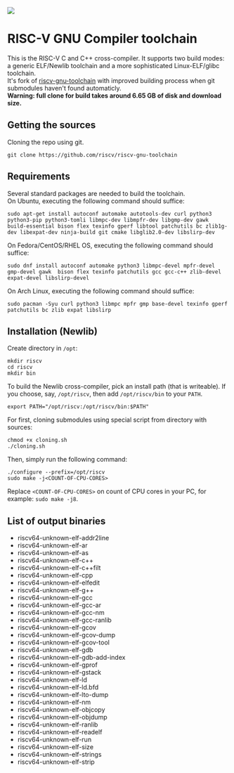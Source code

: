 ![](https://upload.wikimedia.org/wikipedia/commons/thumb/9/9a/RISC-V-logo.svg/2560px-RISC-V-logo.svg.png)
# RISC-V GNU Compiler toolchain
This is the RISC-V C and C++ cross-compiler. It supports two build modes: a generic ELF/Newlib toolchain and a more sophisticated Linux-ELF/glibc toolchain.\
It's fork of [riscv-gnu-toolchain](https://github.com/riscv-collab/riscv-gnu-toolchain) with improved building process when git submodules haven't found automaticly.\
**Warning: full clone for build takes around 6.65 GB of disk and download size.**
## Getting the sources
Cloning the repo using git.
```
git clone https://github.com/riscv/riscv-gnu-toolchain
```
## Requirements
Several standard packages are needed to build the toolchain.\
On Ubuntu, executing the following command should suffice:
```
sudo apt-get install autoconf automake autotools-dev curl python3 python3-pip python3-tomli libmpc-dev libmpfr-dev libgmp-dev gawk build-essential bison flex texinfo gperf libtool patchutils bc zlib1g-dev libexpat-dev ninja-build git cmake libglib2.0-dev libslirp-dev
```
On Fedora/CentOS/RHEL OS, executing the following command should suffice:
```
sudo dnf install autoconf automake python3 libmpc-devel mpfr-devel gmp-devel gawk  bison flex texinfo patchutils gcc gcc-c++ zlib-devel expat-devel libslirp-devel
```
On Arch Linux, executing the following command should suffice:
```
sudo pacman -Syu curl python3 libmpc mpfr gmp base-devel texinfo gperf patchutils bc zlib expat libslirp
```
## Installation (Newlib)
Create directory in `/opt`:
```
mkdir riscv
cd riscv
mkdir bin
```
To build the Newlib cross-compiler, pick an install path (that is writeable). If you choose, say, `/opt/riscv`, then add `/opt/riscv/bin` to your `PATH`. 
```
export PATH="/opt/riscv:/opt/riscv/bin:$PATH"
```
For first, cloning submodules using special script from directory with sources:
```
chmod +x cloning.sh
./cloning.sh
```
Then, simply run the following command:
```
./configure --prefix=/opt/riscv
sudo make -j<COUNT-OF-CPU-CORES>
```
Replace `<COUNT-OF-CPU-CORES>` on count of CPU cores in your PC, for example: `sudo make -j8`.
## List of output binaries
* riscv64-unknown-elf-addr2line
* riscv64-unknown-elf-ar
* riscv64-unknown-elf-as
* riscv64-unknown-elf-c++
* riscv64-unknown-elf-c++filt
* riscv64-unknown-elf-cpp
* riscv64-unknown-elf-elfedit
* riscv64-unknown-elf-g++
* riscv64-unknown-elf-gcc
* riscv64-unknown-elf-gcc-ar
* riscv64-unknown-elf-gcc-nm
* riscv64-unknown-elf-gcc-ranlib
* riscv64-unknown-elf-gcov
* riscv64-unknown-elf-gcov-dump
* riscv64-unknown-elf-gcov-tool
* riscv64-unknown-elf-gdb
* riscv64-unknown-elf-gdb-add-index
* riscv64-unknown-elf-gprof
* riscv64-unknown-elf-gstack
* riscv64-unknown-elf-ld
* riscv64-unknown-elf-ld.bfd
* riscv64-unknown-elf-lto-dump
* riscv64-unknown-elf-nm
* riscv64-unknown-elf-objcopy
* riscv64-unknown-elf-objdump
* riscv64-unknown-elf-ranlib
* riscv64-unknown-elf-readelf
* riscv64-unknown-elf-run
* riscv64-unknown-elf-size
* riscv64-unknown-elf-strings
* riscv64-unknown-elf-strip
